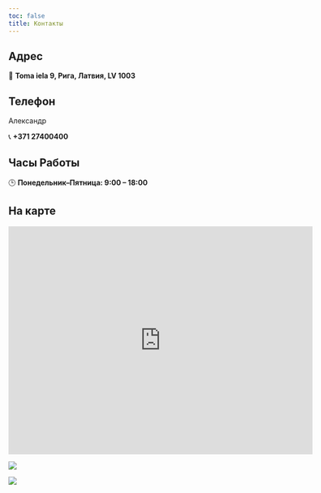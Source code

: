 ```yaml
---
toc: false
title: Контакты
---
```


## Адрес

📍 **Toma iela 9, Рига, Латвия, LV 1003**

## Телефон

Александр

📞 **+371 27400400**

## Часы Работы

🕒 **Понедельник–Пятница: 9:00 – 18:00**

## На карте

<iframe src="https://www.google.com/maps/embed?pb=!1m18!1m12!1m3!1d86774.38995243598!2d24.039201922623084!3d56.94964863144278!2m3!1f0!2f0!3f0!3m2!1i1024!2i768!4f13.1!3m3!1m2!1s0x46eecfc00c00c021%3A0x41149b65927a8440!2sMaza%20Krasta%2079%2C%20Riga%2C%20Latvia!5e0!3m2!1sen!2slv!4v1717154265567&zoom=17" width="600" height="450" style="border:0;"allowfullscreen="" loading="lazy"></iframe>

![](/uploads/toma9.png)

![](/uploads/488460171_2588338948037406_7270974208506057071_n.jpg)
